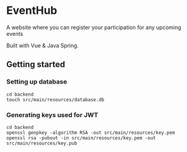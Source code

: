 # EventHub

A website where you can register your participation for any upcoming events

Built with Vue & Java Spring.

## Getting started

### Setting up database

```shell
cd backend
touch src/main/resources/database.db
```

### Generating keys used for JWT

```shell
cd backend
openssl genpkey -algorithm RSA -out src/main/resources/key.pem
openssl rsa -pubout -in src/main/resources/key.pem -out src/main/resources/key.pub
```
